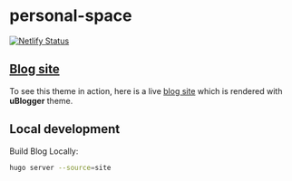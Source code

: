 # personal-space

[![Netlify Status](https://api.netlify.com/api/v1/badges/1629d967-8817-43d2-a166-f436d42bc0af/deploy-status)](https://app.netlify.com/sites/exquisite-torte-3aec3c/deploys)

## [Blog site](http://haicheviet.com/)

To see this theme in action, here is a live [blog site](http://haicheviet.com/) which is rendered with **uBlogger** theme.

## Local development

Build Blog Locally:

```bash
hugo server --source=site
```
